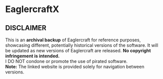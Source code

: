 # EaglercraftX
## DISCLAIMER
This is an **archival backup** of Eaglercraft for reference purposes, showcasing different, potentially historical versions of the software. It will be updated as new versions of Eaglercraft are released. **No copyright infringement is intended.**<br>
I DO NOT condone or promote the use of pirated software.<br>
**Note:** The linked website is provided solely for navigation between versions.
